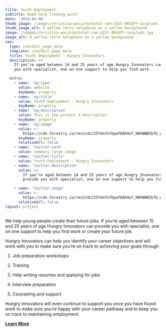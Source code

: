 ```yaml
---
title: Youth Employment
subtitle: Need help finding work?
date: '2019-04-08'
thumb_image: /images/christina-wocintechchat-com-LQ1t-8Ms5PY-unsplash.jpg
thumb_image_alt: A yellow retro telephone on a yellow background
image: /images/christina-wocintechchat-com-LQ1t-8Ms5PY-unsplash.jpg
image_alt: A yellow retro telephone on a yellow background
seo:
  type: stackbit_page_meta
  template: stackbit_page_meta
  title: Youth Employment - Hungry Innovators
  description: >+
    If you’re aged between 14 and 25 years of age Hungry Innovators can provide
    you with specialist, one on one support to help you find work.

  extra:
    - name: 'og:type'
      value: website
      keyName: property
    - name: 'og:title'
      value: Youth Employment - Hungry Innovators
      keyName: property
    - name: 'og:description'
      value: This is the project 3 description
      keyName: property
    - name: 'og:image'
      value: >-
        https://cdn.forestry.io/res2/dLCI5fdn7nfkpaf6Ah9xf_HNVWWBIbfb_wdhXlQuRYM/fit/512/512/sm/0/aHR0cHM6Ly9hcHAu/Zm9yZXN0cnkuaW8v/cmFpbHMvYWN0aXZl/X3N0b3JhZ2UvYmxv/YnMvZXlKZmNtRnBi/SE1pT25zaWJXVnpj/MkZuWlNJNklrSkJh/SEJDVUVVek1WRXdQ/U0lzSW1WNGNDSTZi/blZzYkN3aWNIVnlJ/am9pWW14dllsOXBa/Q0o5ZlE9PS0tZDQ3/YjVkODExMWQ1YTMw/YjE5NmRjZWE3MWI5/NTIyODUxZTQ0ZDY2/OS9jaHJpc3RpbmEt/d29jaW50ZWNoY2hh/dC1jb20tTFExdC04/TXM1UFktdW5zcGxh/c2guanBn
      keyName: property
      relativeUrl: false
    - name: 'twitter:card'
      value: summary_large_image
    - name: 'twitter:title'
      value: Youth Employment - Hungry Innovators
    - name: 'twitter:description'
      value: >+
        If you’re aged between 14 and 25 years of age Hungry Innovators can
        provide you with specialist, one on one support to help you find work.

    - name: 'twitter:image'
      value: >-
        https://cdn.forestry.io/res2/dLCI5fdn7nfkpaf6Ah9xf_HNVWWBIbfb_wdhXlQuRYM/fit/512/512/sm/0/aHR0cHM6Ly9hcHAu/Zm9yZXN0cnkuaW8v/cmFpbHMvYWN0aXZl/X3N0b3JhZ2UvYmxv/YnMvZXlKZmNtRnBi/SE1pT25zaWJXVnpj/MkZuWlNJNklrSkJh/SEJDVUVVek1WRXdQ/U0lzSW1WNGNDSTZi/blZzYkN3aWNIVnlJ/am9pWW14dllsOXBa/Q0o5ZlE9PS0tZDQ3/YjVkODExMWQ1YTMw/YjE5NmRjZWE3MWI5/NTIyODUxZTQ0ZDY2/OS9jaHJpc3RpbmEt/d29jaW50ZWNoY2hh/dC1jb20tTFExdC04/TXM1UFktdW5zcGxh/c2guanBn
      relativeUrl: false
layout: project
---
```

We help young people create their future jobs. If you’re aged between 15 and 25 years of age Hungry Innovators can provide you with specialist, one on one support to help you find work or create your future job.

Hungry Innovators can help you identify your career objectives and will work with you to make sure you’re on track to achieving your goals through

1.  Job preparation workshops

2.  Training

3.  Help writing resumes and applying for jobs

4.  Interview preparation

5.  Counseling and support

Hungry Innovators will even continue to support you once you have found work to make sure you’re happy with your career pathway and to keep you on track to maintaining employment.

[**Learn More**](https://hungryinnovators.com.au/contact/)
